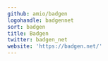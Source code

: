 ```yaml
---
github: amio/badgen
logohandle: badgennet
sort: badgen
title: Badgen
twitter: badgen_net
website: 'https://badgen.net/'
---
```

